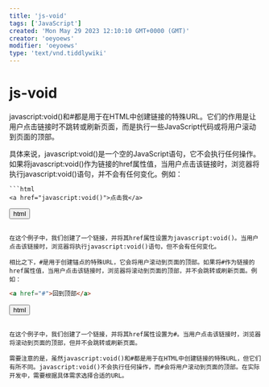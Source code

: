 ```yaml
---
title: 'js-void'
tags: ['JavaScript']
created: 'Mon May 29 2023 12:10:10 GMT+0000 (GMT)'
creator: 'oeyoews'
modifier: 'oeyoews'
type: 'text/vnd.tiddlywiki'
---
```


# js-void

javascript:void()和#都是用于在HTML中创建链接的特殊URL。它们的作用是让用户点击链接时不跳转或刷新页面，而是执行一些JavaScript代码或将用户滚动到页面的顶部。

具体来说，javascript:void()是一个空的JavaScript语句，它不会执行任何操作。如果将javascript:void()作为链接的href属性值，当用户点击该链接时，浏览器将执行javascript:void()语句，并不会有任何变化。例如：

```
```html
<a href="javascript:void()">点击我</a>
```

<button>html</button>
```

在这个例子中，我们创建了一个链接，并将其href属性设置为javascript:void()。当用户点击该链接时，浏览器将执行javascript:void()语句，但不会有任何变化。

相比之下，#是用于创建锚点的特殊URL，它会将用户滚动到页面的顶部。如果将#作为链接的href属性值，当用户点击该链接时，浏览器将滚动到页面的顶部，并不会跳转或刷新页面。例如：

```
```html
<a href="#">回到顶部</a>
```

<button>html</button>
```

在这个例子中，我们创建了一个链接，并将其href属性设置为#。当用户点击该链接时，浏览器将滚动到页面的顶部，但并不会跳转或刷新页面。

需要注意的是，虽然javascript:void()和#都是用于在HTML中创建链接的特殊URL，但它们有所不同。javascript:void()不会执行任何操作，而#会将用户滚动到页面的顶部。在实际开发中，需要根据具体需求选择合适的URL。
